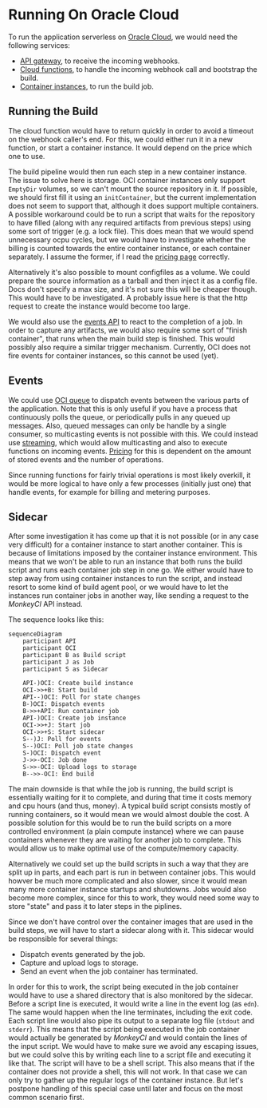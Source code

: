 # Running On Oracle Cloud

To run the application serverless on [Oracle Cloud](https://cloud.oracle.com),
we would need the following services:

 - [API gateway](https://docs.oracle.com/en-us/iaas/Content/APIGateway/home.htm), to receive the incoming webhooks.
 - [Cloud functions](https://docs.oracle.com/en-us/iaas/Content/Functions/home.htm), to handle the incoming webhook call and bootstrap the build.
 - [Container instances](https://docs.oracle.com/en-us/iaas/Content/container-instances/home.htm), to run the build job.

## Running the Build

The cloud function would have to return quickly in order to avoid a timeout on
the webhook caller's end.  For this, we could either run it in a new function,
or start a container instance.  It would depend on the price which one to use.

The build pipeline would then run each step in a new container instance.  The
issue to solve here is storage.  OCI container instances only support `EmptyDir`
volumes, so we can't mount the source repository in it.  If possible, we should
first fill it using an `initContainer`, but the current implementation does
not seem to support that, although it does support multiple containers.  A possible
workaround could be to run a script that waits for the repository to have filled
(along with any required artifacts from previous steps) using some sort of trigger
(e.g. a lock file).  This does mean that we would spend unnecessary ocpu cycles,
but we would have to investigate whether the billing is counted towards the entire
container instance, or each container separately.  I assume the former, if I read
the [pricing page](https://www.oracle.com/cloud/cloud-native/container-instances/pricing/?source=:ow:o:h:nav:092121OCISiteFooter) correctly.

Alternatively it's also possible to mount configfiles as a volume.  We could
prepare the source information as a tarball and then inject it as a config file.
Docs don't specify a max size, and it's not sure this will be cheaper though.  This
would have to be investigated.  A probably issue here is that the http request
to create the instance would become too large.

We would also use the [events API](https://docs.oracle.com/en-us/iaas/Content/Events/Concepts/eventsoverview.htm#Overview_of_Events) to react to the completion of a job.  In order to capture any
artifacts, we would also require some sort of "finish container", that runs when
the main build step is finished.  This would possibly also require a similar
trigger mechanism.  Currently, OCI does not fire events for container instances,
so this cannot be used (yet).

## Events

We could use [OCI queue](https://docs.oracle.com/en-us/iaas/Content/queue/home.htm)
to dispatch events between the various parts of the application.  Note that this
is only useful if you have a process that continuously polls the queue, or
periodically pulls in any queued up messages.  Also, queued messages can only be
handle by a single consumer, so multicasting events is not possible with this.
We could instead use [streaming](https://docs.oracle.com/en-us/iaas/Content/Streaming/home.htm),
which would allow multicasting and also to execute functions on incoming events.
[Pricing](https://www.oracle.com/cloud/price-list/?source=:ow:o:h:nav:092121OCISiteFooter#streaming)
for this is dependent on the amount of stored events and the number of operations.

Since running functions for fairly trivial operations is most likely overkill, it
would be more logical to have only a few processes (initially just one) that
handle events, for example for billing and metering purposes.

## Sidecar

After some investigation it has come up that it is not possible (or in any case
very difficult) for a container instance to start another container.  This is
because of limitations imposed by the container instance environment.  This means
that we won't be able to run an instance that both runs the build script and runs
each container job step in one go.  We either would have to step away from using
container instances to run the script, and instead resort to some kind of build
agent pool, or we would have to let the instances run container jobs in another
way, like sending a request to the _MonkeyCI_ API instead.

The sequence looks like this:
```mermaid
sequenceDiagram
    participant API
    participant OCI
    participant B as Build script
    participant J as Job
    participant S as Sidecar

    API-)OCI: Create build instance
    OCI->>+B: Start build
    API--)OCI: Poll for state changes
    B-)OCI: Dispatch events
    B->>+API: Run container job
    API-)OCI: Create job instance
    OCI->>+J: Start job
    OCI->>+S: Start sidecar
    S--)J: Poll for events
    S--)OCI: Poll job state changes
    S-)OCI: Dispatch event
    J->>-OCI: Job done
    S->>-OCI: Upload logs to storage
    B-->>-OCI: End build
```

The main downside is that while the job is running, the build script is essentially
waiting for it to complete, and during that time it costs memory and cpu hours (and
thus, money).  A typical build script consists mostly of running containers, so it
would mean we would almost double the cost.  A possible solution for this would be
to run the build scripts on a more controlled environment (a plain compute instance)
where we can pause containers whenever they are waiting for another job to complete.
This would allow us to make optimal use of the compute/memory capacity.

Alternatively we could set up the build scripts in such a way that they are split
up in parts, and each part is run in between container jobs.  This would howver be
much more complicated and also slower, since it would mean many more container
instance startups and shutdowns.  Jobs would also become more complex, since for
this to work, they would need some way to store "state" and pass it to later
steps in the piplines.

Since we don't have control over the container images that are used in the build
steps, we will have to start a sidecar along with it.  This sidecar would be
responsible for several things:

 - Dispatch events generated by the job.
 - Capture and upload logs to storage.
 - Send an event when the job container has terminated.

In order for this to work, the script being executed in the job container would
have to use a shared directory that is also monitored by the sidecar.  Before a
script line is executed, it would write a line in the event log (as `edn`).  The
same would happen when the line terminates, including the exit code.  Each script
line would also pipe its output to a separate log file (`stdout` and `stderr`).
This means that the script being executed in the job container would actually be
generated by _MonkeyCI_ and would contain the lines of the input script.  We
would have to make sure we avoid any escaping issues, but we could solve this
by writing each line to a script file and executing it like that.  The script
will have to be a shell script.  This also means that if the container does not
provide a shell, this will not work.  In that case we can only try to gather up
the regular logs of the container instance.  But let's postpone handling of this
special case until later and focus on the most common scenario first.